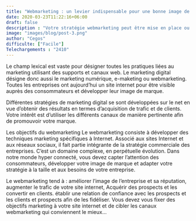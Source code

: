 ```yaml
---
title: "Webmarketing : un levier indispensable pour une bonne image de marque !"
date: 2020-03-23T11:22:16+06:00
draft: false
description : "Votre stratégie webmarketing peut être mise en place ou affinée grâce à un webmarketer. Ce spécialiste de marketing digital a pour fonction de définir une stratégie de communication."
image: "images/blog/post-3.png"
author: "Cegos"
difficulte: ["Facile"]
Telechargements : "2410"
---
```


Le champ lexical est vaste pour désigner toutes les pratiques liées au marketing utilisant des supports et canaux web. Le marketing digital désigne donc aussi le marketing numérique, e-maketing ou webmarketing. Toutes les entreprises ont aujourd’hui un site internet pour être visible auprès des consommateurs et développer leur image de marque.

Différentes stratégies de marketing digital se sont développées sur le net en vue d’obtenir des résultats en termes d’acquisition de trafic et de clients. Votre intérêt est d’utiliser les différents canaux de manière pertinente afin de promouvoir votre marque.

Les objectifs du webmarketing
Le webmarketing consiste à développer des techniques marketing spécifiques à Internet. Associé aux sites Internet et aux réseaux sociaux, il fait partie intégrante de la stratégie commerciale des entreprises. C’est un domaine complexe, en perpétuelle évolution. Dans notre monde hyper connecté, vous devez capter l’attention des consommateurs, développer votre image de marque et adapter votre stratégie à la taille et aux besoins de votre entreprise.

Le webmarketing tend à :
améliorer l’image de l’entreprise et sa réputation,
augmenter le trafic de votre site internet,
Acquérir des prospects et les convertir en clients.
établir une relation de confiance avec les prospects et les clients et prospects afin de les fidéliser.
Vous devez vous fixer des objectifs marketing à votre site internet et de cibler les canaux webmarketing qui conviennent le mieux...